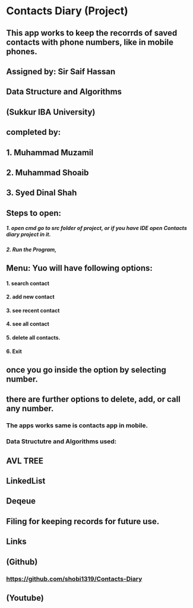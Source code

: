 # Contacts Diary  (Project)
## This app works to keep the recorrds of saved contacts with phone numbers, like in mobile phones.
 
## Assigned by: Sir Saif Hassan
## Data Structure and Algorithms
## (Sukkur IBA University)
## completed by:
## 1. Muhammad Muzamil
## 2. Muhammad Shoaib
## 3. Syed Dinal Shah

## Steps to open:
##### 1. open cmd go to src folder of project, or if you have IDE open Contacts diary project in it.
##### 2. Run the Program,
## Menu: Yuo will have following options:
#### 1. search contact
#### 2. add new contact
#### 3. see recent contact
#### 4. see all contact
#### 5. delete all contacts.
#### 6. Exit

## once you go inside the option by selecting number.
## there are further options to delete, add, or call any number.
### The apps works same is contacts app in mobile.
  
  
  ### Data Structutre and Algorithms used:
  ## AVL TREE
  ## LinkedList
  ## Deqeue
  ## Filing for keeping records for future use.
  
  
  
  ## Links
  ## (Github)
  ### https://github.com/shobi1319/Contacts-Diary
  ## (Youtube)
  ###
